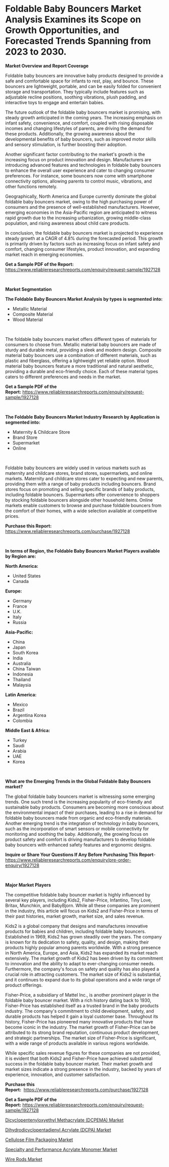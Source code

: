 <p><h1>Foldable Baby Bouncers Market Analysis Examines its Scope on Growth Opportunities, and Forecasted Trends Spanning from 2023 to 2030.</h1></p><p><strong>Market Overview and Report Coverage</strong></p>
<p><p>Foldable baby bouncers are innovative baby products designed to provide a safe and comfortable space for infants to rest, play, and bounce. These bouncers are lightweight, portable, and can be easily folded for convenient storage and transportation. They typically include features such as adjustable recline positions, soothing vibrations, plush padding, and interactive toys to engage and entertain babies.</p><p>The future outlook of the foldable baby bouncers market is promising, with steady growth anticipated in the coming years. The increasing emphasis on infant safety, convenience, and comfort, coupled with rising disposable incomes and changing lifestyles of parents, are driving the demand for these products. Additionally, the growing awareness about the developmental benefits of baby bouncers, such as improved motor skills and sensory stimulation, is further boosting their adoption.</p><p>Another significant factor contributing to the market's growth is the increasing focus on product innovation and design. Manufacturers are introducing advanced features and technologies in foldable baby bouncers to enhance the overall user experience and cater to changing consumer preferences. For instance, some bouncers now come with smartphone connectivity options, allowing parents to control music, vibrations, and other functions remotely.</p><p>Geographically, North America and Europe currently dominate the global foldable baby bouncers market, owing to the high purchasing power of consumers and the presence of well-established manufacturers. However, emerging economies in the Asia-Pacific region are anticipated to witness rapid growth due to the increasing urbanization, growing middle-class population, and rising awareness about child care products.</p><p>In conclusion, the foldable baby bouncers market is projected to experience steady growth at a CAGR of 4.8% during the forecasted period. This growth is primarily driven by factors such as increasing focus on infant safety and comfort, changing consumer lifestyles, product innovation, and expanding market reach in emerging economies.</p></p>
<p><strong>Get a Sample PDF of the Report:</strong> <a href="https://www.reliableresearchreports.com/enquiry/request-sample/1927128">https://www.reliableresearchreports.com/enquiry/request-sample/1927128</a></p>
<p>&nbsp;</p>
<p><strong>Market Segmentation</strong></p>
<p><strong>The Foldable Baby Bouncers Market Analysis by types is segmented into:</strong></p>
<p><ul><li>Metallic Material</li><li>Composite Material</li><li>Wood Material</li></ul></p>
<p>&nbsp;</p>
<p><p>The foldable baby bouncers market offers different types of materials for consumers to choose from. Metallic material baby bouncers are made of sturdy and durable metal, providing a sleek and modern design. Composite material baby bouncers use a combination of different materials, such as plastic and fiberglass, offering a lightweight yet reliable option. Wood material baby bouncers feature a more traditional and natural aesthetic, providing a durable and eco-friendly choice. Each of these material types caters to different preferences and needs in the market.</p></p>
<p><strong>Get a Sample PDF of the Report:</strong>&nbsp;<a href="https://www.reliableresearchreports.com/enquiry/request-sample/1927128">https://www.reliableresearchreports.com/enquiry/request-sample/1927128</a></p>
<p>&nbsp;</p>
<p><strong>The Foldable Baby Bouncers Market Industry Research by Application is segmented into:</strong></p>
<p><ul><li>Maternity & Childcare Store</li><li>Brand Store</li><li>Supermarket</li><li>Online</li></ul></p>
<p>&nbsp;</p>
<p><p>Foldable baby bouncers are widely used in various markets such as maternity and childcare stores, brand stores, supermarkets, and online markets. Maternity and childcare stores cater to expecting and new parents, providing them with a range of baby products including bouncers. Brand stores focus on promoting and selling specific brands of baby products, including foldable bouncers. Supermarkets offer convenience to shoppers by stocking foldable bouncers alongside other household items. Online markets enable customers to browse and purchase foldable bouncers from the comfort of their homes, with a wide selection available at competitive prices.</p></p>
<p><strong>Purchase this Report:</strong>&nbsp; <a href="https://www.reliableresearchreports.com/purchase/1927128">https://www.reliableresearchreports.com/purchase/1927128</a></p>
<p>&nbsp;</p>
<p><strong>In terms of Region, the Foldable Baby Bouncers Market Players available by Region are:</strong></p>
<p>
    <p> <strong> North America: </strong>
        <ul>
            <li>United States</li>
            <li>Canada</li>
        </ul>
        </p> 
    <p> <strong> Europe: </strong>
        <ul>
            <li>Germany</li>
            <li>France</li>
            <li>U.K.</li>
            <li>Italy</li>
            <li>Russia</li>
        </ul>
        </p> 
    <p> <strong> Asia-Pacific: </strong>
        <ul>
            <li>China</li>
            <li>Japan</li>
            <li>South Korea</li>
            <li>India</li>
            <li>Australia</li>
            <li>China Taiwan</li>
            <li>Indonesia</li>
            <li>Thailand</li>
            <li>Malaysia</li>
        </ul>
        </p> 
    <p> <strong> Latin America: </strong>
        <ul>
            <li>Mexico</li>
            <li>Brazil</li>
            <li>Argentina Korea</li>
            <li>Colombia</li>
        </ul>
        </p> 
    <p> <strong> Middle East & Africa: </strong>
        <ul>
            <li>Turkey</li>
            <li>Saudi</li>
            <li>Arabia</li>
            <li>UAE</li>
            <li>Korea</li>
        </ul>
    </p>
    </p>
<p>&nbsp;</p>
<p><strong>What are the Emerging Trends in the Global Foldable Baby Bouncers market?</strong></p>
<p><p>The global foldable baby bouncers market is witnessing some emerging trends. One such trend is the increasing popularity of eco-friendly and sustainable baby products. Consumers are becoming more conscious about the environmental impact of their purchases, leading to a rise in demand for foldable baby bouncers made from organic and eco-friendly materials. Another emerging trend is the integration of technology in baby bouncers, such as the incorporation of smart sensors or mobile connectivity for monitoring and soothing the baby. Additionally, the growing focus on product safety and comfort is driving manufacturers to develop foldable baby bouncers with enhanced safety features and ergonomic designs.</p></p>
<p><strong>Inquire or Share Your Questions If Any Before Purchasing This Report</strong>- <a href="https://www.reliableresearchreports.com/enquiry/pre-order-enquiry/1927128">https://www.reliableresearchreports.com/enquiry/pre-order-enquiry/1927128</a></p>
<p>&nbsp;</p>
<p><strong>Major Market Players</strong></p>
<p><p>The competitive foldable baby bouncer market is highly influenced by several key players, including Kids2, Fisher-Price, Infantino, Tiny Love, Britax, Munchkin, and BabyBjorn. While all these companies are prominent in the industry, this article will focus on Kids2 and Fisher-Price in terms of their past histories, market growth, market size, and sales revenue.</p><p>Kids2 is a global company that designs and manufactures innovative products for babies and children, including foldable baby bouncers. Established in 1969, Kids2 has grown steadily over the years. The company is known for its dedication to safety, quality, and design, making their products highly popular among parents worldwide. With a strong presence in North America, Europe, and Asia, Kids2 has expanded its market reach extensively. The market growth of Kids2 has been driven by its commitment to innovation and the ability to adapt to ever-changing consumer needs. Furthermore, the company's focus on safety and quality has also played a crucial role in attracting customers. The market size of Kids2 is substantial, and it continues to expand due to its global operations and a wide range of product offerings.</p><p>Fisher-Price, a subsidiary of Mattel Inc., is another prominent player in the foldable baby bouncer market. With a rich history dating back to 1930, Fisher-Price has established itself as a trusted brand in the baby products industry. The company's commitment to child development, safety, and durable products has helped it gain a loyal customer base. Throughout its history, Fisher-Price has pioneered many innovative products that have become iconic in the industry. The market growth of Fisher-Price can be attributed to its strong brand reputation, continuous product development, and strategic partnerships. The market size of Fisher-Price is significant, with a wide range of products available in various regions worldwide.</p><p>While specific sales revenue figures for these companies are not provided, it is evident that both Kids2 and Fisher-Price have achieved substantial success in the foldable baby bouncer market. Their market growth and market sizes indicate a strong presence in the industry, backed by years of experience, innovation, and customer satisfaction.</p></p>
<p><strong>Purchase this Report:</strong>&nbsp;&nbsp;<a href="https://www.reliableresearchreports.com/purchase/1927128">https://www.reliableresearchreports.com/purchase/1927128</a></p>
<p></p>
<p><strong>Get a Sample PDF of the Report:</strong>&nbsp;<a href="https://www.reliableresearchreports.com/enquiry/request-sample/1927128">https://www.reliableresearchreports.com/enquiry/request-sample/1927128</a></p>
<p><p><a href="https://www.linkedin.com/pulse/decoding-dicyclopentenyloxyethyl-methacrylate-dcpema-market-8fgbe/">Dicyclopentenyloxyethyl Methacrylate (DCPEMA) Market</a></p><p><a href="https://www.linkedin.com/pulse/decoding-dihydrodicyclopentadienyl-acrylate-dcpa-market-deep-ncxxe/">Dihydrodicyclopentadienyl Acrylate (DCPA) Market</a></p><p><a href="https://medium.com/@melt.scale.beast/cellulose-film-packaging-market-furnishes-information-on-market-share-market-trends-and-market-2742cd142d5f">Cellulose Film Packaging Market</a></p><p><a href="https://www.linkedin.com/pulse/specialty-performance-acrylate-monomer-market-insights-kjwle/">Specialty and Performance Acrylate Monomer Market</a></p><p><a href="https://medium.com/@sake.use.loan/wire-rods-market-share-evolution-and-market-growth-trends-2023-2030-d31067354631">Wire Rods Market</a></p></p>